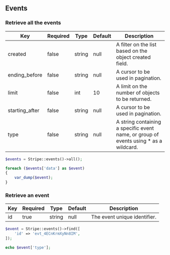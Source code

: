## Events

### Retrieve all the events

Key            | Required | Type   | Default | Description
-------------- | -------- | ------ | ------- | ---------------------------------
created        | false    | string | null    | A filter on the list based on the object created field.
ending_before  | false    | string | null    | A cursor to be used in pagination.
limit          | false    | int    | 10      | A limit on the number of objects to be returned.
starting_after | false    | string | null    | A cursor to be used in pagination.
type           | false    | string | null    | A string containing a specific event name, or group of events using * as a wildcard.

```php
$events = Stripe::events()->all();

foreach ($events['data'] as $event)
{
	var_dump($event);
}
```

### Retrieve an event

Key | Required | Type   | Default | Description
--- | -------- | ------ | ------- | --------------------------------------------
id  | true     | string | null    | The event unique identifier.

```php
$event = Stripe::events()->find([
	'id' => 'evt_4ECnKrmXyNn8IM',
]);

echo $event['type'];
```
